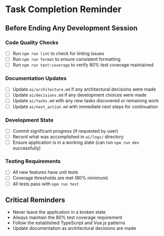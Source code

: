 # Task Completion Reminder

## Before Ending Any Development Session

### Code Quality Checks
- [ ] Run `npm run lint` to check for linting issues
- [ ] Run `npm run format` to ensure consistent formatting
- [ ] Run `npm run test:coverage` to verify 80% test coverage maintained

### Documentation Updates
- [ ] Update `ai/architecture.md` if any architectural decisions were made
- [ ] Update `ai/decisions.md` if any development choices were made
- [ ] Update `ai/tasks.md` with any new tasks discovered or remaining work
- [ ] Update `ai/next_action.md` with immediate next steps for continuation

### Development State
- [ ] Commit significant progress (if requested by user)
- [ ] Record what was accomplished in `ai/logs/` directory
- [ ] Ensure application is in a working state (can run `npm run dev` successfully)

### Testing Requirements
- [ ] All new features have unit tests
- [ ] Coverage thresholds are met (80% minimum)
- [ ] All tests pass with `npm run test`

## Critical Reminders
- Never leave the application in a broken state
- Always maintain the 80% test coverage requirement
- Follow the established TypeScript and Vue.js patterns
- Update documentation as architectural decisions are made